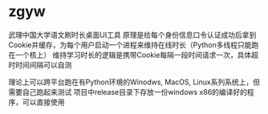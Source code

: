 # zgyw
武理中国大学语文刷时长桌面UI工具
原理是给每个身份信息口令认证成功后拿到Cookie并缓存，为每个用户启动一个进程来维持在线时长（Python多线程只能跑在一个核上）
维持学习时长的逻辑是携带Cookie每隔一段时间请求一次，具体超时时间间隔可以自测

理论上可以跨平台跑在有Python环境的Winodws, MacOS, Linux系列系统上，但需要自己跑起来测试
项目中release目录下存放一份windows x86的编译好的程序，可以直接使用
